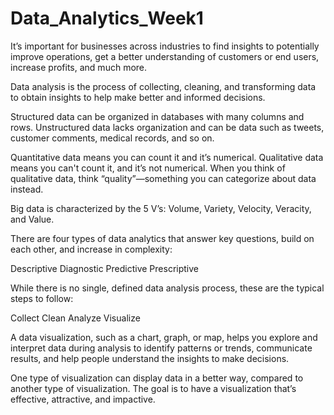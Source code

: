 # Data_Analytics_Week1

It’s important for businesses across industries to find insights to potentially improve operations, get a better understanding of customers or end users, increase profits, and much more.

Data analysis is the process of collecting, cleaning, and transforming data to obtain insights to help make better and informed decisions.

Structured data can be organized in databases with many columns and rows. Unstructured data lacks organization and can be data such as tweets, customer comments, medical records, and so on.

Quantitative data means you can count it and it’s numerical. Qualitative data means you can't count it, and it’s not numerical. When you think of qualitative data, think “quality”—something you can categorize about data instead.

Big data is characterized by the 5 V’s: Volume, Variety, Velocity, Veracity, and Value.

There are four types of data analytics that answer key questions, build on each other, and increase in complexity:

Descriptive
Diagnostic
Predictive
Prescriptive

While there is no single, defined data analysis process, these are the typical steps to follow:

Collect
Clean
Analyze
Visualize

A data visualization, such as a chart, graph, or map, helps you explore and interpret data during analysis to identify patterns or trends, communicate results, and help people understand the insights to make decisions.

One type of visualization can display data in a better way, compared to another type of visualization. The goal is to have a visualization that’s effective, attractive, and impactive.

